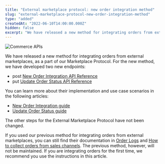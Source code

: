 ```yaml
---
title: "External marketplace protocol: new order integration method"
slug: "external-marketplace-protocol-new-order-integration-method"
type: "added"
createdAt: "2022-06-10T14:00:00.000Z"
hidden: false
excerpt: "We have released a new method for integrating orders from external marketplaces, as a part of our Marketplace Protocol. For the new method, we have developed two new endpoints."
---
```


![Commerce APIs](https://img.shields.io/badge/-Commerce%20APIs-brightgreen)

We have released a new method for integrating orders from external marketplaces, as a part of our Marketplace Protocol. For the new method, we have developed two new endpoints:

- <span class="APIMethod APIMethod_fixedWidth APIMethod_post">post</span> [New Order Integration API Reference](https://developers.vtex.com/vtex-rest-api/reference/new-order-integration)
- <span class="APIMethod APIMethod_fixedWidth APIMethod_put">put</span> [Update Order Status API Reference](https://developers.vtex.com/vtex-rest-api/reference/update-order-status)

You can learn more about their implementation and use case scenarios in the following articles:

- [New Order Integration guide](https://developers.vtex.com/vtex-rest-api/docs/external-marketplace-integration-collect-orders)
- [Update Order Status guide](https://developers.vtex.com/vtex-rest-api/docs/external-marketplace-update-order-status)

The other steps for the External Marketplace Protocol have not been changed.

If you used our previous method for integrating orders from external marketplaces, you can still find their documentation in [Order Logs](https://developers.vtex.com/vtex-rest-api/docs/deprecated-order-logs) and [How to collect orders from sales channels](https://developers.vtex.com/vtex-rest-api/docs/deprecated-how-to-collect-orders-from-sales-channels). The previous method, however, will not be maintained. If you are integrating orders for the first time, we recommend you use the instructions in this article.
